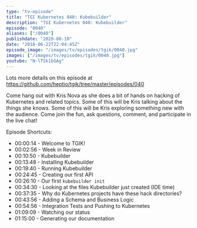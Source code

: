 ```yaml
---
type: "tv-episode"
title: "TGI Kubernetes 040: Kubebuilder"
description: "TGI Kubernetes 040: Kubebuilder"
episode: "0040"
aliases: ["/0040"]
publishdate: "2020-08-10"
date: "2018-06-22T22:04:45Z"
episode_image: "/images/tv/episodes/tgik/0040.jpg"
images: ["/images/tv/episodes/tgik/0040.jpg"]
youtube: "N-lTSk1bGAg"
---
```


Lots more details on this episode at https://github.com/heptio/tgik/tree/master/episodes/040

Come hang out with Kris Nova as she does a bit of hands on hacking of Kubernetes and related topics. Some of this will be Kris talking about the things she knows. Some of this will be Kris exploring something new with the audience. Come join the fun, ask questions, comment, and participate in the live chat!

Episode Shortcuts:

- 00:00:14 - Welcome to TGIK!
- 00:02:56 - Week in Review
- 00:10:50 - Kubebuilder
- 00:13:48 - Installing Kubebuilder
- 00:19:40 - Running Kubebuilder
- 00:24:45 - Creating our first API
- 00:26:10 - Our first `kubebuilder init`
- 00:34:30 - Looking at the files Kubebuilder just created (IDE time)
- 00:37:35 - Why do Kubernetes projects have these hack directories? 
- 00:43:56 - Adding a Schema and Business Logic
- 00:54:56 - Integration Tests and Pushing to Kubernetes
- 01:09:09 - Watching our status
- 01:15:00 - Generating our documentation

